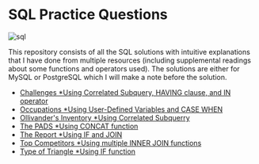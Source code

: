 # SQL Practice Questions

![sql](https://user-images.githubusercontent.com/70767722/121912210-66007e80-ccfe-11eb-8176-43d73bdea02d.png)
  

This repository consists of all the SQL solutions with intuitive explanations that I have done from multiple resources (including supplemental readings about some functions and operators used). 
The solutions are either for MySQL or PostgreSQL which I will make a note before the solution.

- [Challenges *Using Correlated Subquery, HAVING clause, and IN operator](https://github.com/Andy-Pham-72/SQL-Challenge-Questions/tree/master/Challenges%20*Using%20%20Correlated%20Subquery%2C%20HAVING%20clause%2C%20and%20IN%20operator)
- [Occupations *Using User-Defined Variables and CASE WHEN](https://github.com/Andy-Pham-72/SQL-Challenge-Questions/tree/master/Occupations%20*Using%20User-Defined%20Variables%20and%20CASE%20WHEN)
- [Ollivander's Inventory *Using Correlated Subquerry](https://github.com/Andy-Pham-72/SQL-Challenge-Questions/tree/master/Ollivander's%20Inventory%20*Using%20Correlated%20Subquerry)
- [The PADS *Using CONCAT function](https://github.com/Andy-Pham-72/SQL-Challenge-Questions/tree/master/The%20PADS%20*Using%20CONCAT%20function)
- [The Report *Using IF and JOIN](https://github.com/Andy-Pham-72/SQL-Challenge-Questions/tree/master/The%20Report%20*Using%20IF%20and%20JOIN)
- [Top Competitors *Using multiple INNER JOIN functions](https://github.com/Andy-Pham-72/SQL-Challenge-Questions/tree/master/Top%20Competitors%20*Using%20multiple%20INNER%20JOIN%20functions)
- [Type of Triangle *Using IF function](https://github.com/Andy-Pham-72/SQL-Challenge-Questions/tree/master/Type%20of%20Triangle%20*Using%20IF%20function)
